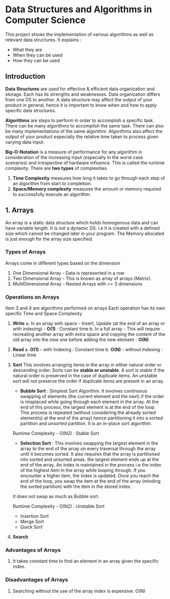 # Data Structures and Algorithms in Computer Science
This project shows the implementation of various algorithms as well 
as relevant data structures.
It explains : 
- What they are
- When they can be used
- How they can be used

## Introduction
**Data Structures** are used for effective & efficient data organization and storage. Each has its strenghts and weaknesses.
Data organization differs from one DS to another. A data structure may affect the output of your product 
in general, hence it is important to know when and how to apply specific data structures.

**Algorithms** are steps to perform in order to accomplish a specific task. 
There can be many algorithms to accomplish the same task. There can also be many implementations of the same algorithm.
Algorithms also affect the output of your product especially the relative time taken to process given varying data input.

**Big-O-Notation** is a measure of performance for any algorithm in consideration of the increasing input (especially in the worst
 case scenarios) and irrespective of hardware influence. This is called the runtime complexity. 
 There are **two types** of complexities. 
1. **Time Complexity** measures how long it takes to go through each step of an algorithm from start to completion. 
2. **Space/Memory complexity** measures the amount or memory required to successfully execute an algorithm.



## 1. Arrays
An array is a static data structure which holds homogenous data and can have variable length. It is not a dynamic DS.
i.e it is created with a defined size which cannot be changed later in your program. The Memory allocated is just enough 
for the array size specified.

### Types of Arrays
Arrays come in different types based on the dimension

1. One Dimensional Array - Data is represented in a row
2. Two Dimensional Array - This is known as array of arrays (Matrix). 
3. MultiDimensional Array - Nested Arrays with >= 3 dimensions

### Operations on Arrays
Item 3 and 4 are algorithms performed on arrays
Each operation has its own specific Time and Space Complexity

1. **Write** 
    a. In an array with space - Insert, Update (at the end of an array or with indexing) - **O(1)** : Constant time
    b. In a full array - This will require recreating another array with extra space and copying the content of the old array
    into the new one before adding the new element - **O(N)**
    
    
2. **Read** 
    a. **O(1)** - with Indexing : Constant time
    b. **O(N)** - without Indexing : Linear time
    
    
3. **Sort** 
This involves arranging items in the array in either natural order or descending order. Sorts can be **stable or unstable**.
A sort is stable if the natural order is preserved in the case of duplicate items. An unstable sort will not preserve the 
order if duplicate items are present in an array.

    * **Bubble Sort** : Simplest Sort Algorithm. It involves continuous swapping of elements (the current element and the next) if 
    the order is misplaced while going through each element in the array. At the end of this process, the largest element is 
    at the end of the loop. This process is repeated (without considering the already sorted element(s) at the end of the array)
    hence partitioning it into a sorted partition and unsorted partition. It is an in-place sort algorithm.
    
    Runtime Complexity - O(N2) : Stable Sort
     
    * **Selection Sort** :  This involves swapping the largest element in the array to the end of the array on every traversal 
    through the array until it becomes sorted. It also requires that the array is partitioned into sorted and unsorted
    areas. the largest element ends up at the end of the array. An index is maintained in the process i.e the index of the 
    highest item in the array while looping through. If you encounter a higher item, the index is updated. Once you reach the end
    of the loop, you swap the item at the end of the array (minding the sorted partition) with the item in the stored index.
    
    It does not swap as much as Bubble sort.
    
    Runtime Complexity - O(N2) : Unstable Sort
    
    * Insertion Sort
    * Merge Sort
    * Quick Sort
    
    
4. **Search** 

### Advantages of Arrays
1. It takes constant time to find an element in an array given the specific index.

### Disadvantages of Arrays
1. Searching without the use of the array index is expensive. O(N)